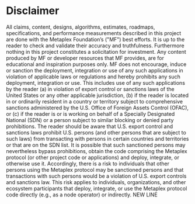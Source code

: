 # Disclaimer

All claims, content, designs, algorithms, estimates, roadmaps, specifications, and performance measurements described in this project are done with the Metaplex Foundation’s ("MF") best efforts. It is up to the reader to check and validate their accuracy and truthfulness. Furthermore nothing in this project constitutes a solicitation for investment.
Any content produced by MF or developer resources that MF provides, are for educational and inspiration purposes only. MF does not encourage, induce or sanction the deployment, integration or use of any such applications in violation of applicable laws or regulations and hereby prohibits any such deployment, integration or use. This includes use of any such applications by the reader (a) in violation of export control or sanctions laws of the United States or any other applicable jurisdiction, (b) if the reader is located in or ordinarily resident in a country or territory subject to comprehensive sanctions administered by the U.S. Office of Foreign Assets Control (OFAC), or (c) if the reader is or is working on behalf of a Specially Designated National (SDN) or a person subject to similar blocking or denied party prohibitions.
The reader should be aware that U.S. export control and sanctions laws prohibit U.S. persons (and other persons that are subject to such laws) from transacting with persons in certain countries and territories or that are on the SDN list. It is possible that such sanctioned persons may nevertheless bypass prohibitions, obtain the code comprising the Metaplex protocol (or other project code or applications) and deploy, integrate, or otherwise use it. Accordingly, there is a risk to individuals that other persons using the Metaplex protocol may be sanctioned persons and that transactions with such persons would be a violation of U.S. export controls and sanctions law. This risk applies to individuals, organizations, and other ecosystem participants that deploy, integrate, or use the Metaplex protocol code directly (e.g., as a node operator) or indirectly.
NEW LINE
